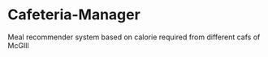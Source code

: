 # Cafeteria-Manager
Meal recommender system based on calorie required from different cafs of McGIll
